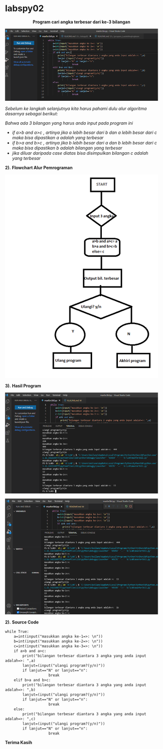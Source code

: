 # labspy02
<p align="center">
<b>Program cari angka terbesar dari ke-3 bilangan</b>
</p>
<p>

<p align="center">
<img src="https://github.com/ariandto/labspy02/blob/main/gmb/s1.png"/>
<p align="center">
</p>

<i>Sebelum ke langkah selanjutnya kita harus pahami dulu alur algoritma dasarnya sebagai berikut:<p>
Bahwa ada 3 bilangan yang harus anda input pada program ini
- if a>b and a>c , artinya jika a lebih besar dari b dan a lebih besar dari c maka bisa dipastikan a adalah yang terbesar
- if b>a and  b>c , artinya jika b lebih besar dari a dan b lebih besar dari c maka bisa dipastikan b adalah bilangan yang terbesar
- jika diluar daripada case diatas bisa disimpulkan bilangan c adalah yang terbesar</i>

<b>2).</b> <b>Flowchart Alur Pemrograman</b>
<p align="center">
<img src="https://github.com/ariandto/labspy02/blob/main/gmb/s2.png"/>
<p align="center">
</p>

<b>3).</b> <b>Hasil Program</b>

<p align="center">
<img src="https://github.com/ariandto/labspy02/blob/main/gmb/s3.png"/>
<p align="center">
</p>

<p align="center">
<img src="https://github.com/ariandto/labspy02/blob/main/gmb/s4.png"/>
<p align="center">
</p>

<b>2).</b> <b>Source Code</b>
```
while True:
    a=int(input("masukkan angka ke-1=>: \n"))
    b=int(input("masukkan angka ke-2=>: \n"))
    c=int(input("masukkan angka ke-3=>: \n"))
    if a>b and a>c:
        print("bilangan terbesar diantara 3 angka yang anda input adalah=>: ",a)
        lanjut=(input("ulangi program?(y/n)"))
        if lanjut=="N" or lanjut=="n":
                    break
    elif b>a and b>c:
        print("bilangan terbesar diantara 3 angka yang anda input adalah=>: ",b)
        lanjut=(input("ulangi program?(y/n)"))
        if lanjut=="N" or lanjut=="n":
                    break
    else:
        print("bilangan terbesar diantara 3 angka yang anda input adalah=>: ",c)
        lanjut=(input("ulangi program?(y/n)"))
        if lanjut=="N" or lanjut=="n":
                    break
```
<b>Terima Kasih</b>